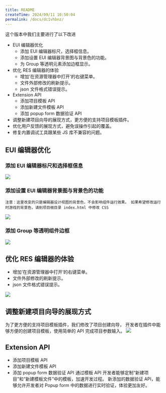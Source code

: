 ```yaml
---
title: README
createTime: 2024/09/11 10:50:04
permalink: /docs/dc1vhbnz/
---
```


这个版本中我们主要进行了以下改进

- EUI 编辑器优化
    - 添加 EUI 编辑器标尺，选择框信息。
    - 添加设置 EUI 编辑器背景图与背景色的功能。
    - 为 Group 等透明元素添加边框显示。
- 优化 RES 编辑器的体验
    - 增加‘在资源管理器中打开’的右键菜单。
    - 文件外部修改的刷新提示。
    - json 文件格式错误提示。
- Extension API
    - 添加项目模板 API
    - 添加新建文件模板 API 
    - 添加 popup form 数据验证 API
- 调整新建项目向导的展现方式，更方便的支持项目模板插件。
- 优化用户反馈的展现方式，避免误操作引起的覆盖。
- 修复内置调试工具跟某些 JS 库不兼容的问题。

## EUI 编辑器优化
### 添加 EUI 编辑器标尺和选择框信息
![](574d6dc0020f0.jpg)

### 添加设置 EUI 编辑器背景图与背景色的功能
    注意：这里改变的只是编辑器设计视图的背景色，不会影响组件运行效果。 如果希望修改运行时游戏的背景色，请到项目根目录 index.html 中修改 CSS
![](574d6dbf5ec60.jpg)

### 添加 Group 等透明组件边框
![](574d6dbfaed7a.jpg)

## 优化 RES 编辑器的体验
- 增加‘在资源管理器中打开’的右键菜单。
- 文件外部修改的刷新提示。
- json 文件格式错误提示。

![](574d6dbfd180e.jpg)

## 调整新建项目向导的展现方式
为了更方便的支持项目模板插件，我们修改了项目创建向导，
开发者在插件中能够方便的创建项目模板，使用简单的 API 完成项目参数输入。
![](574d6dbf895ff.jpg)

## Extension API
- 添加项目模板 API 
- 添加新建文件模板 API 
- 添加 popup form 数据验证 API
通过模板 API 开发者能够定制“新建项目”和“新建模板文件”中的模板，加速开发过程。
新添加的数据验证 API，能够允许开发者对 Popup form 中的数据进行实时验证，体验更加友好。

